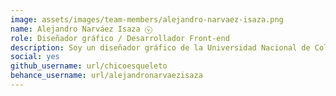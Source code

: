 ```yaml
---
image: assets/images/team-members/alejandro-narvaez-isaza.png
name: Alejandro Narváez Isaza ⓥ
role: Diseñador gráfico / Desarrollador Front-end
description: Soy un diseñador gráfico de la Universidad Nacional de Colombia con trece años de experiencia multidisciplinaria como director de arte, diseñador UI/UX y diseñador de sistemas de identidad de marca.
social: yes
github_username: url/chicoesqueleto
behance_username: url/alejandronarvaezisaza
---
```

